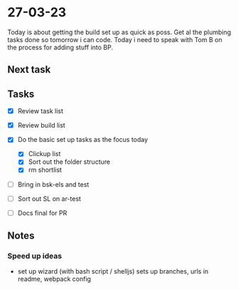 # 27-03-23

Today is about getting the build set up as quick as poss. Get al the plumbing tasks done so tomorrow i can code.
Today i need to speak with Tom B on the process for adding stuff into BP.

## Next task


## Tasks
- [x] Review task list
- [x] Review build list
- [x] Do the basic set up tasks as the focus today
  - [x] Clickup list
  - [x] Sort out the folder structure
  - [x] rm shortlist

- [ ] Bring in bsk-els and test
- [ ] Sort out SL on ar-test
- [ ] Docs final for PR


## Notes

### Speed up ideas
- set up wizard (with bash script / shelljs)
    sets up branches,
    urls in readme,
    webpack config


